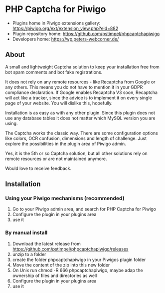 # PHP Captcha for Piwigo

* Plugins home in Piwigo extensions gallery: https://piwigo.org/ext/extension_view.php?eid=882
* Plugin repository home: https://github.com/pstimpel/phpcaptchapiwigo
* Developers home: https://wp.peters-webcorner.de/


## About

A small and lightweight Captcha solution to keep your installation free from bot spam comments and bot fake registrations.

It does not rely on any remote resources - like Recaptcha from Google or any others. This means you do not have to mention it in your GDPR compliance declaration. If Google enables Recaptcha V3 soon, Recaptcha will act like a tracker, since the advice is to implement it on every single page of your website. You will dislike this, hopefully.

Installation is as easy as with any other plugin. Since this plugin does not use any database tables it does not matter which MySQL version you are using.

The Captcha works the classic way. There are some configuration options like colors, OCR confusion, dimensions and length of challenge. Just explore the possibilities in the plugin area of Piwigo admin.

Yes, it is the 5th or so Captcha solution, but all other solutions rely on remote resources or are not maintained anymore.

Would love to receive feedback.

## Installation

### Using your Piwigo mechanisms (recommended)

1. Go to your Piwigo admin area, and search for PHP Captcha for Piwigo
1. Configure the plugin in your plugins area
1. use it

### By manual install

1. Download the latest release from https://github.com/pstimpel/phpcaptchapiwigo/releases
1. unzip to a folder
1. create the folder phpcaptchapiwigo in your Piwigos plugin folder
1. Move the content of the zip into this new folder
1. On Unix run chmod -R 666 phpcaptchapiwigo, maybe adap the ownership of files and directories as well
1. Configure the plugin in your plugins area
1. use it


